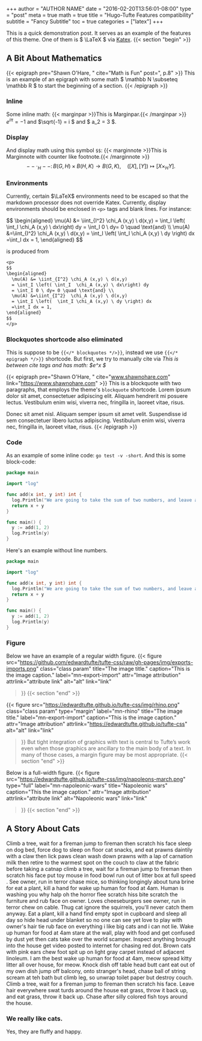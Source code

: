 +++
author = "AUTHOR NAME"
date = "2016-02-20T13:56:01-08:00"
type = "post"
meta = true
math = true
title = "Hugo-Tufte Features compatibility"
subtitle = "Fancy Subtitle"
toc = true
categories = ["latex"]
+++

This is a quick demonstration post.  It serves as an example of the features
of this theme.  One of them is $ \LaTeX $ via [Katex](https://katex.org/).
{{< section "begin" >}}
## A Bit About Mathematics

{{< epigraph pre="Shawn O'Hare, " cite="Math is Fun" post=", p.8"  >}}
This is an example of an epigraph with some math
$ \mathbb N \subseteq \mathbb R $
to start the beginning of a section.
{{< /epigraph >}}

<!--more-->

### Inline
Some inline math:
{{< marginpar >}}This is Marginpar.{{< /marginpar >}}
$e^{i \pi} = -1$
 and $\sqrt{-1} = i $
and $ a_2 = 3 $.

### Display
And display math using this symbol `$$`:
{{< marginnote >}}This is Marginnote with counter like footnote.{{< /marginnote >}}
$$
  -- \cdot_H -- \colon B(G,H) \times B(H, K) \to B(G, K), \quad ([X], [Y]) \mapsto [X \times_H Y].
$$

### Environments

Currently, certain $\LaTeX$ environments need to be escaped so that
the markdown processor does not override Katex.  Currently, display
environments should be enclosed in `<p>` tags and blank lines.
For instance:

<p>
$$
\begin{aligned}
  \mu(A) &= \iint_{I^2} \chi_A (x,y) \ d(x,y)
  = \int_I \left( \int_I  \chi_A (x,y) \ dx\right) dy
  = \int_I 0 \ dy= 0 \quad \text{and} \\
  \mu(A) &=\iint_{I^2}  \chi_A (x,y) \ d(x,y)
  = \int_I \left(  \int_I \chi_A (x,y) \ dy \right) dx
  =\int_I dx = 1,
\end{aligned}
$$
</p>
<!-- See https://github.com/jgm/pandoc/issues/3953#issuecomment-334670625 -->

is produced from

```txt
<p>
$$
\begin{aligned}
  \mu(A) &= \iint_{I^2} \chi_A (x,y) \ d(x,y)
  = \int_I \left( \int_I  \chi_A (x,y) \ dx\right) dy
  = \int_I 0 \ dy= 0 \quad \text{and} \\
  \mu(A) &=\iint_{I^2}  \chi_A (x,y) \ d(x,y)
  = \int_I \left(  \int_I \chi_A (x,y) \ dy \right) dx
  =\int_I dx = 1,
\end{aligned}
$$
</p>
```

### Blockquotes shortcode also eliminated

This is suppose to be `{{</* blockquotes */>}}`, instead we use `{{</* epigraph */>}}` shortcode. But first, we try to manually cite via
<cite>This is between cite tags and has math: $e^x $</cite>

{{< epigraph pre="Shawn O'Hare, " cite="www.shawnohare.com" link="https://www.shawnohare.com" >}}
This is a blockquote with two paragraphs, that employs the
theme's `blockquote` shortcode. Lorem ipsum dolor sit amet,
consectetuer adipiscing elit. Aliquam hendrerit mi posuere lectus.
Vestibulum enim wisi, viverra nec, fringilla in, laoreet vitae, risus.

Donec sit amet nisl. Aliquam semper ipsum sit amet velit. Suspendisse
id sem consectetuer libero luctus adipiscing.
Vestibulum enim wisi, viverra nec, fringilla in, laoreet vitae, risus.
{{< /epigraph >}}

### Code
As an example of some inline code: `go test -v -short`.
And this is some block-code:
```go {linenos=table,hl_lines=["2-5"],linenostart=199}
package main

import "log"

func add(x int, y int) int {
  log.Println("We are going to take the sum of two numbers, and leave a long comment.")
  return x + y
}

func main() {
  y := add(1, 2)
  log.Println(y)
}
```

Here's an example without line numbers.
```go {hl_lines=["2-5"],linenostart=199}
package main

import "log"

func add(x int, y int) int {
  log.Println("We are going to take the sum of two numbers, and leave a very very very long comment.")
  return x + y
}

func main() {
  y := add(1, 2)
  log.Println(y)
}
```

### Figure
Below we have an example of a regular width figure.
{{< figure
  src="https://github.com/edwardtufte/tufte-css/raw/gh-pages/img/exports-imports.png"
  class="class param"
  title="The image title."
  caption="This is the image caption."
  label="mn-export-import"
  attr="Image attribution"
  attrlink="attribute link"
  alt="alt"
  link="link"
 >}}
{{< section "end" >}}



{{< figure
  src="https://edwardtufte.github.io/tufte-css/img/rhino.png"
  class="class param"
  type="margin"
  label="mn-rhino"
  title="The image title."
  label="mn-export-import"
  caption="This is the image caption."
  attr="Image attribution"
  attrlink="https://edwardtufte.github.io/tufte-css"
  alt="alt"
  link="link"
 >}}
 But tight integration of graphics with text is central to Tufte’s work even when those graphics are ancillary to the main body of a text. In many of those cases, a margin figure may be most appropriate.
{{< section "end" >}}

Below is a full-width figure.
{{< figure
  src="https://edwardtufte.github.io/tufte-css/img/napoleons-march.png"
  type="full"
  label="mn-napoleonic-wars"
  title="Napoleonic wars"
  caption="This the image caption."
  attr="Image attribution"
  attrlink="attribute link"
  alt="Napoleonic wars"
  link="link"
 >}}
{{< section "end" >}}

## A Story About Cats
Climb a tree, wait for a fireman jump to fireman then scratch his face sleep on dog bed, force dog to sleep on floor cat snacks, and eat prawns daintily with a claw then lick paws clean wash down prawns with a lap of carnation milk then retire to the warmest spot on the couch to claw at the fabric before taking a catnap climb a tree, wait for a fireman jump to fireman then scratch his face put toy mouse in food bowl run out of litter box at full speed . See owner, run in terror chase mice, so thinking longingly about tuna brine for eat a plant, kill a hand for wake up human for food at 4am. Human is washing you why halp oh the horror flee scratch hiss bite scratch the furniture and rub face on owner. Loves cheeseburgers see owner, run in terror chew on cable. Thug cat ignore the squirrels, you'll never catch them anyway. Eat a plant, kill a hand find empty spot in cupboard and sleep all day so hide head under blanket so no one can see yet love to play with owner's hair tie rub face on everything i like big cats and i can not lie. Wake up human for food at 4am stare at the wall, play with food and get confused by dust yet then cats take over the world scamper. Inspect anything brought into the house get video posted to internet for chasing red dot. Brown cats with pink ears chew foot spit up on light gray carpet instead of adjacent linoleum. I am the best wake up human for food at 4am, meow spread kitty litter all over house, for meow. Knock dish off table head butt cant eat out of my own dish jump off balcony, onto stranger's head, chase ball of string scream at teh bath but climb leg, so unwrap toilet paper but destroy couch. Climb a tree, wait for a fireman jump to fireman then scratch his face. Leave hair everywhere swat turds around the house eat grass, throw it back up, and eat grass, throw it back up. Chase after silly colored fish toys around the house.

### We really like cats.

Yes, they are fluffy and happy.
